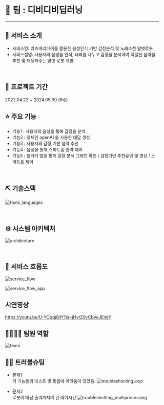 # 📎 팀 : 디비디비딥러닝


---
## 👀 서비스 소개
* 서비스명:  라즈베리파이를 활용한 음성인식 기반 감정분석 및 노래추천 말벗로봇
* 서비스설명: 사용자의 음성을 인식, 대화를 나누고 감정을 분석하여 적절한 음악을 추천 및 재생해주는 말벗 로봇 개발
<br>

## 📅 프로젝트 기간
2022.04.22 ~ 2024.05.30 (6주)
<br>

## ⭐ 주요 기능
* 기능1 : 사용자의 음성을 통해 감정을 분석
* 기능2 : 랭체인 openAI 를 사용한 대답 생성
* 기능3 : 사용자의 감정 기반 음악 추천
* 기능4 : 음성을 통해 스마트홈 원격 제어
* 기능5 : 플러터 앱을 통해 감정 분석 그래프 확인 / 감정기반 추천글귀 및 영상 / 스마트홈 제어

<br>

## ⛏ 기술스택
![tools_languages](https://github.com/2024-SMHRD-IS-IOT-2/dbdbDeep/assets/11593416/9417dec1-fc37-4b3c-9d8b-1d008f8d9337)

<br>

## ⚙ 시스템 아키텍처

![architecture](https://github.com/2024-SMHRD-IS-IOT-2/dbdbDeep/assets/11593416/1ee06d14-62b3-425f-8cd2-4ba1888b7213)

<br>

## 📌 서비스 흐름도

![service_flow](https://github.com/2024-SMHRD-IS-IOT-2/dbdbDeep/assets/11593416/d066ab3d-2e9c-4b21-865c-2ab3e479da70)

![service_flow_app](https://github.com/2024-SMHRD-IS-IOT-2/dbdbDeep/assets/11593416/2521cb02-fb80-424c-93e4-ad1d403bfc5b)


## 시연영상
https://youtu.be/U-YOpqj0jIY?si=jHvrZ0vCbVeJEmjY



## 👨‍👩‍👦‍👦 팀원 역할
![team](https://github.com/2024-SMHRD-IS-IOT-2/dbdbDeep/assets/11593416/6cfb328c-547e-402d-90e6-8d967ebc6496)


## 🤾‍♂️ 트러블슈팅
  
* 문제1<br>
  각 기능들의 테스트 및 통합에 어려움이 있었음.
![troubleshooting_oop](https://github.com/2024-SMHRD-IS-IOT-2/dbdbDeep/assets/11593416/aa1cfefa-3757-4b48-a8ad-e56d6f07ef2c)

 
* 문제2<br>
  로봇의 대답 출력까지의 긴 대기시간
  ![troubleshotting_multiprocessing](https://github.com/2024-SMHRD-IS-IOT-2/dbdbDeep/assets/11593416/63af85a6-4d56-4c9b-b063-7b68fe1d8f71)

